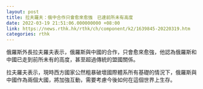 ```yaml
---
layout: post
title: 拉夫羅夫：俄中合作只會愈來愈強　已達前所未有高度
date: 2022-03-19 21:51:06.000000000 +08:00
link: https://news.rthk.hk/rthk/ch/component/k2/1639845-20220319.htm
categories: rthk
---
```


俄羅斯外長拉夫羅夫表示，俄羅斯與中國的合作，只會愈來愈強，他認為俄羅斯和中國已走到前所未有的高度，甚至超過傳統的盟國關係。

拉夫羅夫表示，現時西方國家公然粗暴破壞國際體系所有基礎的情況下，俄羅斯與中國作為兩個大國，將加強互動，需要考慮今後如何在這個世界上生存。
